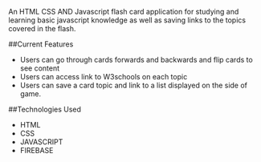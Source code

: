 An HTML CSS AND Javascript flash card application for studying and learning basic javascript knowledge as well as saving links to the topics covered in the flash.

##Current Features
- Users can go through cards forwards and backwards and flip cards to see content
- Users can access link to W3schools on each topic
- Users can save a card topic and link to a list displayed on the side of game.

##Technologies Used
- HTML
- CSS
- JAVASCRIPT
- FIREBASE
